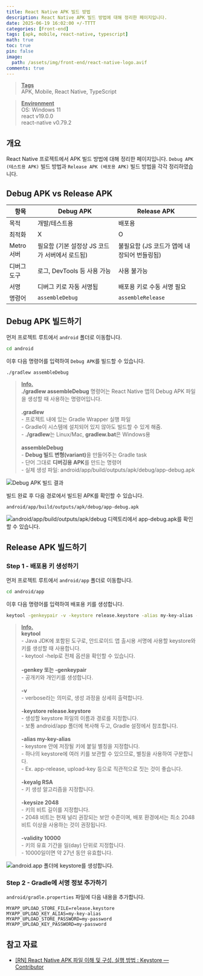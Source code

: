 ```yaml
---
title: React Native APK 빌드 방법
description: React Native APK 빌드 방법에 대해 정리한 페이지입니다.
date: 2025-06-19 16:02:00 +/-TTTT
categories: [Front-end]
tags: [apk, mobile, react-native, typescript]
math: true
toc: true
pin: false
image:
  path: /assets/img/front-end/react-native-logo.avif
comments: true
---
```


<blockquote class="prompt-info"><p><strong><u>Tags</u></strong><br />
APK, Mobile, React Native, TypeScript</p></blockquote>

<blockquote class="prompt-info"><p><strong><u>Environment</u></strong> <br />
OS: Windows 11 <br />
react v19.0.0 <br />
react-native v0.79.2 </p></blockquote>

## 개요

React Native 프로젝트에서 APK 빌드 방법에 대해 정리한 페이지입니다. `Debug APK (테스트용 APK)` 빌드 방법과 `Release APK (배포용 APK)` 빌드 방법을 각각 정리하였습니다.

## Debug APK vs Release APK

| 항목        | Debug APK                                      | Release APK                                 |
| ----------- | ---------------------------------------------- | ------------------------------------------- |
| 목적        | 개발/테스트용                                  | 배포용                                      |
| 최적화      | X                                              | O                                           |
| Metro 서버  | 필요함 (기본 설정상 JS 코드가 서버에서 로드됨) | 불필요함 (JS 코드가 앱에 내장되어 번들링됨) |
| 디버그 도구 | 로그, DevTools 등 사용 가능                    | 사용 불가능                                 |
| 서명        | 디버그 키로 자동 서명됨                        | 배포용 키로 수동 서명 필요                  |
| 명령어      | `assembleDebug`                                | `assembleRelease`                           |

## Debug APK 빌드하기

먼저 프로젝트 루트에서 `android` 폴더로 이동합니다.

```bash
cd android
```

이후 다음 명령어를 입력하여 `Debug APK`를 빌드할 수 있습니다.

```bash
./gradlew assembleDebug
```

<blockquote class="prompt-info"><p><strong><u>Info.</u></strong><br />
<b>./gradlew assembleDebug</b> 명령어는 React Native 앱의 Debug APK 파일을 생성할 때 사용하는 명령어입니다. <br />
<br />
<b>.gradlew</b><br />
- 프로젝트 내에 있는 Gradle Wrapper 실행 파일 <br />
- Gradle이 시스템에 설치되어 있지 않아도 빌드할 수 있게 해줌. <br />
- <b>./gradlew</b>는 Linux/Mac, <b>gradlew.bat</b>은 Windows용 <br />
<br />
<b>assembleDebug</b><br />
- <b>Debug 빌드 변형(variant)</b>을 만들어주는 Gradle task<br />
- 단어 그대로 <b>디버깅용 APK</b>를 만드는 명령어<br />
- 실제 생성 파일: android/app/build/outputs/apk/debug/app-debug.apk</p></blockquote>

<img src="/assets/img/front-end/react-native-apk/pic1.jpg" alt="Debug APK 빌드 결과" />

빌드 완료 후 다음 경로에서 빌드된 APK를 확인할 수 있습니다.

```text
android/app/build/outputs/apk/debug/app-debug.apk
```

<img src="/assets/img/front-end/react-native-apk/pic2.jpg" alt="android/app/build/outputs/apk/debug 디렉토리에서 app-debug.apk를 확인할 수 있습니다." />

## Release APK 빌드하기

### Step 1 - 배포용 키 생성하기

먼저 프로젝트 루트에서 `android/app` 폴더로 이동합니다.

```bash
cd android/app
```

이후 다음 명령어를 입력하여 배포용 키를 생성합니다.

```bash
keytool -genkeypair -v -keystore release.keystore -alias my-key-alias -keyalg RSA -keysize 2048 -validity 10000
```

<blockquote class="prompt-info"><p><strong><u>Info.</u></strong><br />
<b>keytool</b><br />
- Java JDK에 포함된 도구로, 안드로이드 앱 출시용 서명에 사용할 keystore와 키를 생성할 때 사용합니다.<br />
- keytool -help로 전체 옵션을 확인할 수 있습니다.<br />
<br />
<b>-genkey 또는 -genkeypair</b><br />
- 공개키와 개인키를 생성합니다.<br />
<br />
<b>-v</b><br />
- verbose라는 의미로, 생성 과정을 상세히 출력합니다.<br />
<br />
<b>-keystore release.keystore</b><br />
- 생성할 keystore 파일의 이름과 경로를 지정합니다.<br />
- 보통 android/app 폴더에 복사해 두고, Gradle 설정에서 참조합니다.<br />
<br />
<b>-alias my-key-alias</b><br />
- keystore 안에 저장될 키에 붙일 별칭을 지정합니다.<br />
- 하나의 keystore에 여러 키를 보관할 수 있으므로, 별칭을 사용하여 구분합니다.<br />
- Ex. app-release, upload-key 등으로 직관적으로 짓는 것이 좋습니다.<br />
<br />
<b>-keyalg RSA</b><br />
- 키 생성 알고리즘을 지정합니다.<br />
<br />
<b>-keysize 2048</b><br />
- 키의 비트 길이를 지정합니다.<br />
- 2048 비트는 현재 널리 권장되는 보안 수준이며, 배포 환경에서는 최소 2048 비트 이상을 사용하는 것이 권장됩니다.<br />
<br />
<b>-validity 10000</b><br />
- 키의 유효 기간을 일(day) 단위로 지정합니다.<br />
- 10000일이면 약 27년 동안 유효합니다.
</p></blockquote>

<img src="/assets/img/front-end/react-native-apk/pic3.jpg" alt="android.app 폴더에 keystore를 생성합니다." />

### Step 2 - Gradle에 서명 정보 추가하기

`android/gradle.properties` 파일에 다음 내용을 추가합니다.

```properties
MYAPP_UPLOAD_STORE_FILE=release.keystore
MYAPP_UPLOAD_KEY_ALIAS=my-key-alias
MYAPP_UPLOAD_STORE_PASSWORD=my-password
MYAPP_UPLOAD_KEY_PASSWORD=my-password
```

## 참고 자료

- <a href="https://adjh54.tistory.com/252" target="_blank">[RN] React Native APK 파일 이해 및 구성, 실행 방법 : Keystore — Contributor</a>
